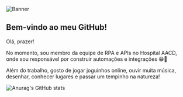 ![Banner](https://cdn.discordapp.com/attachments/691751298403664095/1124467733107572818/BBB.gif)
## Bem-vindo ao meu GitHub!
Olá, prazer!

No momento, sou membro da equipe de RPA e APIs no Hospital AACD, onde sou responsável por construir automações e integrações 😁🤖

Além do trabalho, gosto de jogar joguinhos online, ouvir muita música, desenhar, conhecer lugares e passar um tempinho na natureza!

![Anurag's GitHub stats](https://github-readme-stats.vercel.app/api?username=bragalets&theme=slateorange) 





